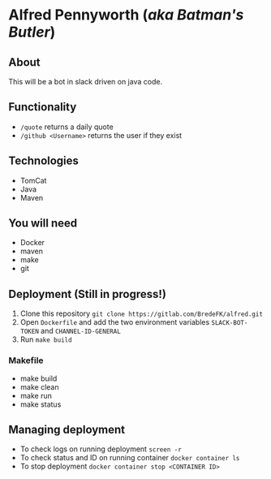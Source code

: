 # Alfred Pennyworth (_aka Batman's Butler_)
## About
This will be a bot in slack driven on java code.

## Functionality
* `/quote` returns a daily quote
* `/github <Username>` returns the user if they exist

## Technologies
* TomCat
* Java
* Maven

## You will need
* Docker
* maven
* make
* git

## Deployment (Still in progress!) 
1. Clone this repository `git clone https://gitlab.com/BredeFK/alfred.git`
2. Open `Dockerfile` and add the two environment variables `SLACK-BOT-TOKEN` and `CHANNEL-ID-GENERAL`
3. Run `make build`

### Makefile
* make build
* make clean
* make run
* make status

## Managing deployment
* To check logs on running deployment `screen -r`
* To check status and ID on running container `docker container ls`
* To stop deployment `docker container stop <CONTAINER ID>` 
